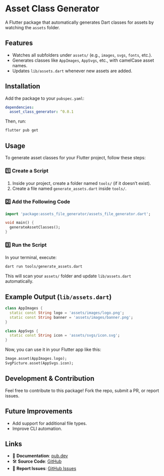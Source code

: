 # Asset Class Generator

A Flutter package that automatically generates Dart classes for assets by watching the `assets` folder.

## Features
- Watches all subfolders under `assets/` (e.g., `images`, `svgs`, `fonts`, etc.).
- Generates classes like `AppImages`, `AppSvgs`, etc., with camelCase asset names.
- Updates `lib/assets.dart` whenever new assets are added.

## Installation
Add the package to your `pubspec.yaml`:

```yaml
dependencies:
  asset_class_generator: ^0.0.1
```

Then, run:
```sh
flutter pub get
```

## Usage
To generate asset classes for your Flutter project, follow these steps:

### 1️⃣ Create a Script
1. Inside your project, create a folder named `tools/` (if it doesn’t exist).
2. Create a file named `generate_assets.dart` inside `tools/`.

### 2️⃣ Add the Following Code
```dart
import 'package:assets_file_generator/assets_file_generator.dart';

void main() {
  generateAssetClasses();
}
```

### 3️⃣ Run the Script
In your terminal, execute:
```sh
dart run tools/generate_assets.dart
```
This will scan your `assets/` folder and update `lib/assets.dart` automatically.

## Example Output (`lib/assets.dart`)
```dart
class AppImages {
  static const String logo = 'assets/images/logo.png';
  static const String banner = 'assets/images/banner.png';
}

class AppSvgs {
  static const String icon = 'assets/svgs/icon.svg';
}
```

Now, you can use it in your Flutter app like this:
```dart
Image.asset(AppImages.logo);
SvgPicture.asset(AppSvgs.icon);
```

## Development & Contribution
Feel free to contribute to this package! Fork the repo, submit a PR, or report issues.

## Future Improvements
- Add support for additional file types.
- Improve CLI automation.

## Links
- 📖 **Documentation**: [pub.dev](https://pub.dev/packages/asset_class_generator)
- 🛠 **Source Code**: [GitHub](https://github.com/Mohamed-Hussien10/assets_file_generator.git)
- 🐞 **Report Issues**: [GitHub Issues](https://github.com/Mohamed-Hussien10/asset_class_generator/issues)

